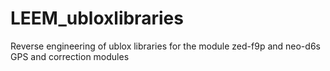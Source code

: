 # LEEM_ubloxlibraries
Reverse engineering of ublox libraries for the module zed-f9p and neo-d6s GPS and correction modules
